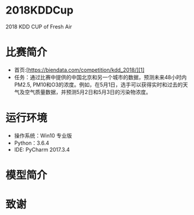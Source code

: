 # 2018KDDCup
2018 KDD CUP of Fresh Air

# 比赛简介
- 首页:[https://biendata.com/competition/kdd_2018/][1]
- 任务：通过比赛中提供的中国北京和另一个城市的数据，预测未来48小时内PM2.5, PM10和O3的浓度。例如，在5月1日，选手可以获得实时和过去的天气及空气质量数据，并预测5月2日和5月3日的污染物浓度。

# 运行环境
- 操作系统：Win10 专业版
- Python：3.6.4
- IDE: PyCharm 2017.3.4


# 模型简介

# 致谢




[1]:https://biendata.com/competition/kdd_2018/